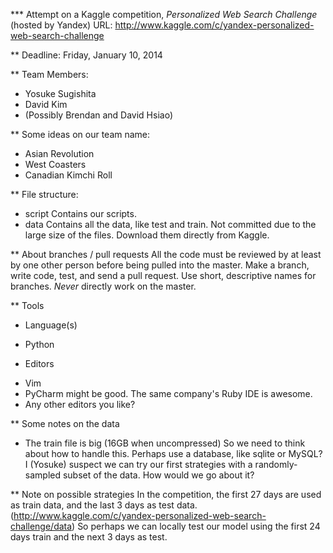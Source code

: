 *** Attempt on a Kaggle competition, *Personalized Web Search Challenge* (hosted by Yandex)
URL: http://www.kaggle.com/c/yandex-personalized-web-search-challenge

** Deadline: Friday, January 10, 2014

** Team Members:
- Yosuke Sugishita
- David Kim
- (Possibly Brendan and David Hsiao)

** Some ideas on our team name:
- Asian Revolution
- West Coasters
- Canadian Kimchi Roll

** File structure:
- script
Contains our scripts.
- data
Contains all the data, like test and train.  Not committed due to the large size of the files.  Download them directly from Kaggle.

** About branches / pull requests
All the code must be reviewed by at least by one other person before being pulled into the master.  Make a branch, write code, test, and send a pull request.  Use short, descriptive names for branches.
*Never* directly work on the master.

** Tools
* Language(s)
- Python
* Editors
- Vim
- PyCharm might be good.  The same company's Ruby IDE is awesome.
- Any other editors you like?

** Some notes on the data
- The train file is big (16GB when uncompressed)
So we need to think about how to handle this.  Perhaps use a database, like sqlite or MySQL?
I (Yosuke) suspect we can try our first strategies with a randomly-sampled subset of the data.  How would we go about it?

** Note on possible strategies
In the competition, the first 27 days are used as train data, and the last 3 days as test data. (http://www.kaggle.com/c/yandex-personalized-web-search-challenge/data)
So perhaps we can locally test our model using the first 24 days train and the next 3 days as test.